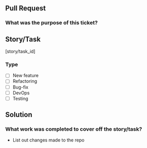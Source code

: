 ## Pull Request

### What was the purpose of this ticket?

## Story/Task

[story/task_id]

### Type

- [ ] New feature
- [ ] Refactoring
- [ ] Bug-fix
- [ ] DevOps
- [ ] Testing

## Solution

### What work was completed to cover off the story/task?

- List out changes made to the repo